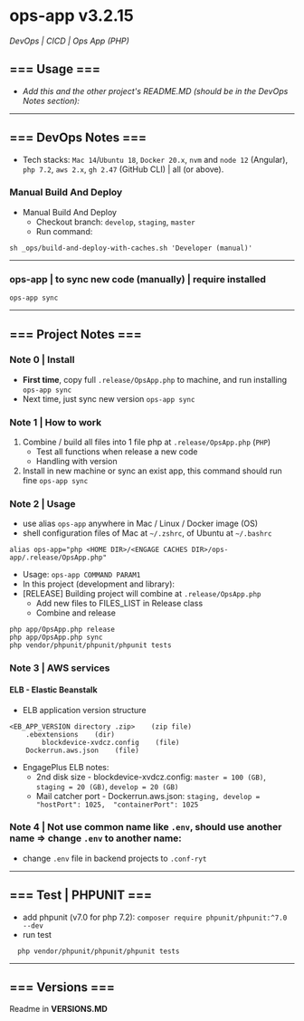 # ops-app v3.2.15
*DevOps | CICD | Ops App (PHP)*

## === Usage ===
- *Add this and the other project's README.MD (should be in the DevOps Notes section):*


---
## === DevOps Notes ===
- Tech stacks: `Mac 14`/`Ubuntu 18`, `Docker 20.x`, `nvm` and `node 12` (Angular), `php 7.2`, `aws 2.x`, `gh 2.47` (GitHub CLI) | all (or above).
### Manual Build And Deploy
- Manual Build And Deploy
    - Checkout branch: `develop`, `staging`, `master`
    - Run command:
```shell
sh _ops/build-and-deploy-with-caches.sh 'Developer (manual)'
```
---
### ops-app | to sync new code (manually) | require installed
```shell
ops-app sync
```

---
## === Project Notes ===

### Note 0 | Install
- **First time**, copy full `.release/OpsApp.php` to machine, and run installing `ops-app sync`
- Next time, just sync new version `ops-app sync`

### Note 1 | How to work
1. Combine / build all files into 1 file php at `.release/OpsApp.php` (`PHP`)
   - Test all functions when release a new code
   - Handling with version
2. Install in new machine or sync an exist app, this command should run fine `ops-app sync`

### Note 2 | Usage
- use alias `ops-app` anywhere in Mac / Linux / Docker image (OS)
- shell configuration files of Mac at `~/.zshrc`, of Ubuntu at `~/.bashrc`
```shell
alias ops-app="php <HOME DIR>/<ENGAGE CACHES DIR>/ops-app/.release/OpsApp.php"
```
- Usage: `ops-app COMMAND PARAM1`
- In this project (development and library):
- [RELEASE] Building project will combine at `.release/OpsApp.php`
  - Add new files to FILES_LIST in Release class
  - Combine and release
```shell
php app/OpsApp.php release
php app/OpsApp.php sync
php vendor/phpunit/phpunit/phpunit tests
```

### Note 3 | AWS services
#### ELB - Elastic Beanstalk
- ELB application version structure
```
<EB_APP_VERSION directory .zip>    (zip file)
    .ebextensions    (dir)
        blockdevice-xvdcz.config    (file)
    Dockerrun.aws.json    (file)
```
- EngagePlus ELB notes:
  - 2nd disk size - blockdevice-xvdcz.config: `master = 100 (GB)`, `staging = 20 (GB)`, `develop = 20 (GB)`
  - Mail catcher port - Dockerrun.aws.json: `staging, develop =  "hostPort": 1025,  "containerPort": 1025`

### Note 4 | Not use common name like `.env`, should use another name => change `.env` to another name:
- change `.env` file in backend projects to `.conf-ryt`

---
## === Test  | PHPUNIT ===
- add phpunit (v7.0 for php 7.2): `composer require phpunit/phpunit:^7.0 --dev`
- run test
```shell
  php vendor/phpunit/phpunit/phpunit tests
```

---
## === Versions ===
Readme in **VERSIONS.MD**
